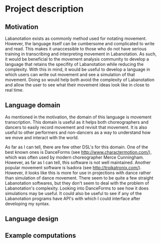 # Project description

## Motivation

Labanotation exists as commonly method used for notating movement. However, the language itself can be cumbersome and complicated to write and read. This makes it unaccessible to those who do not have serious training in transcribing and interpreting movement in Labanotation. As such, it would be beneficial to the movement analysis community to develop a language that retains the specifity of Labanotation while reducing the complexity. With this in mind, it would be useful to develop a language in which users can write out movement and see a simulation of that movement. Doing so would help both avoid the complexity of Labanotation and allow the user to see what their movement ideas look like in close to real time. 

## Language domain

As mentioned in the motivation, the domain of this language is movement transcription. This domain is useful as it helps both choreographers and dancers to easily record movement and revisit that movement. It is also useful to other performers and non-dancers as a way to understand how we move and interact with the world. 

As far as I can tell, there are few other DSL's for this domain. One of the best known ones is DanceForms (see http://www.charactermotion.com/), which was often used by modern choreographer Merce Cunningham. However, as far as I can tell, this software is not well maintained. Another popular movement software is Isadora (see http://troikatronix.com/). However, it looks like this is more for use in projections with dance rather than simulation of dance movement. There seem to be quite a few straight Labanotation softwares, but they don't seem to deal with the problem of Labanotation's complexity. Looking into DanceForms to see how it does simulations may be useful. It could also be useful to see if any of the Labanotation programs have API's with which I could interface after developing my syntax. 

## Language design




## Example computations
